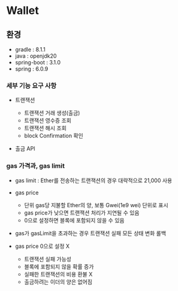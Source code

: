 # Wallet

## 환경
- gradle : 8.1.1
- java : openjdk20
- spring-boot : 3.1.0
- spring : 6.0.9


### 세부 기능 요구 사항

- 트랜잭션
  - 트랜잭션 거래 생성(출금)
  - 트랜잭션 영수증 조회
  - 트랜잭션 해시 조회
  - block Confirmation 확인
  

- 출금 API



### gas 가격과, gas limit
- gas limit : Ether를 전송하는 트랜잭션의 경우 대략적으로 21,000 사용
- gas price
  - 단위 gas당 지불할 Ether의 양, 보통 Gwei(1e9 wei) 단위로 표시
  - gas price가 낮으면 트랜잭션 처리가 지연될 수 있음
  - 0으로 설정하면 블록에 포함되지 않을 수 있음

- gas가 gasLimit을 초과하는 경우 트랜잭션 실패 모든 상태 변화 롤백

- gas price 0으로 설정 X
  - 트랜잭션 실패 가능성
  - 블록에 포함되지 않을 확률 증가
  - 실패한 트랜잭션의 비용 환불 X
  - 출금하려는 이더의 양은 없어짐